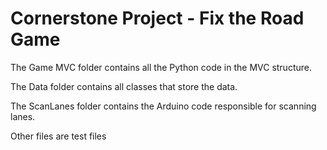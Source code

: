 # Cornerstone Project - Fix the Road Game

The Game MVC folder contains all the Python code in the MVC structure.

The Data folder contains all classes that store the data.

The ScanLanes folder contains the Arduino code responsible for scanning lanes.

Other files are test files
